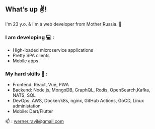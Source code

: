 ## What’s up :v:!

I'm 23 y.o. & i'm a web developer from Mother Russia. :bear:

### I am developing :computer: :
+ High-loaded microservice applications
+ Pretty SPA clients
+ Mobile apps

### My hard skills :muscle: :
- Frontend: React, Vue, PWA
- Backend: Node.js, MongoDB, GraphQL, Redis, OpenSearch,Kafka, NATS, SQL
- DevOps: AWS, Docker/k8s, nginx, GitHub Actions, GoCD, Linux administation
- Mobile: Dart/Flutter

:mailbox: : werner.ravil@gmail.com
